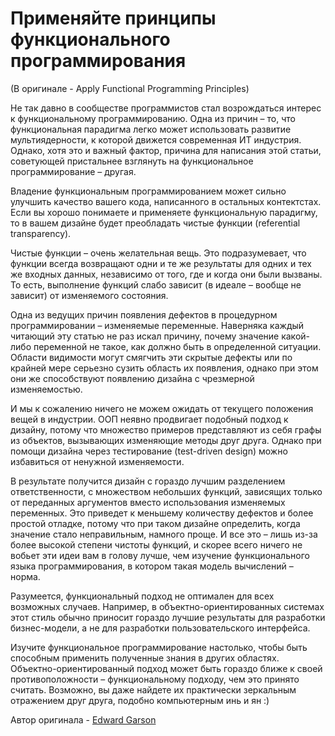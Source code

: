 # Применяйте принципы функционального программирования
(В оригинале - Apply Functional Programming Principles)

Не так давно в сообществе программистов стал возрождаться интерес к функциональному программированию. Одна из причин – то, что функциональная парадигма легко может использовать развитие мультиядерности, к которой движется современная ИТ индустрия. Однако, хотя это и важный фактор, причина для написания этой статьи, советующей пристальнее взглянуть на функциональное программирование – другая.

Владение функциональным программированием может сильно улучшить качество вашего кода, написанного в остальных контектстах. Если вы хорошо понимаете и применяете функциональную парадигму, то в вашем дизайне будет преобладать чистые функции (referential transparency).

Чистые функции – очень желательная вещь. Это подразумевает, что функции всегда возвращают одни и те же результаты для одних и тех же входных данных, независимо от того, где и когда они были вызваны. То есть, выполнение функций слабо зависит (в идеале – вообще не зависит) от изменяемого состояния.

Одна из ведущих причин появления дефектов в процедурном программировании – изменяемые переменные. Наверняка каждый читающий эту статью не раз искал причину, почему значение какой-либо переменной не такое, как должно быть в определенной ситуации. Области видимости могут смягчить эти скрытые дефекты или по крайней мере серьезно сузить область их появления, однако при этом они же способствуют появлению дизайна с чрезмерной изменяемостью.

И мы к сожалению ничего не можем ожидать от текущего положения вещей в индустрии. ООП неявно продвигает подобный подход к дизайну, потому что множество примеров представляют из себя графы из объектов, вызывающих изменяющие методы друг друга. Однако при помощи дизайна через тестирование (test-driven design) можно избавиться от ненужной изменяемости.

В результате получится дизайн с гораздо лучшим разделением ответственности, с множеством небольших функций, зависящих только от переданных аргументов вместо использования изменяемых переменных. Это приведет к меньшему количеству дефектов и более простой отладке, потому что при таком дизайне определить, когда значение стало неправильным, намного проще. И все это – лишь из-за более высокой степени чистоты функций, и скорее всего ничего не вобьет эти идеи вам в голову лучше, чем изучение функционального языка программирования, в котором такая модель вычислений – норма.

Разумеется, функциональный подход не оптимален для всех возможных случаев. Например, в объектно-ориентированных системах этот стиль обычно приносит гораздо лучшие результаты для разработки бизнес-модели, а не для разработки пользовательского интерфейса.

Изучите функциональное программирование настолько, чтобы быть способным применить полученные знания в других областях. Объектно-ориентированный подход может быть гораздо ближе к своей противоположности – функциональному подходу, чем это принято считать. Возможно, вы даже найдете их практически зеркальным отражением друг друга, подобно компьютерным инь и ян :)

Автор оригинала - [Edward Garson](http://programmer.97things.oreilly.com/wiki/index.php/Edward_Garson)
